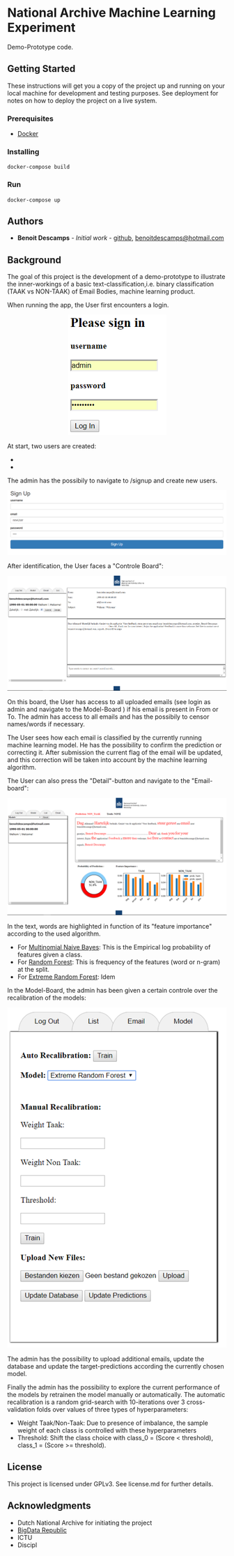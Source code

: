 # National Archive Machine Learning Experiment

Demo-Prototype code.

## Getting Started

These instructions will get you a copy of the project up and running on your local machine for development and testing purposes. See deployment for notes on how to deploy the project on a live system.

### Prerequisites

* [Docker](https://www.docker.com/)

### Installing


```
docker-compose build
```

### Run
```
docker-compose up
```
## Authors

* **Benoit Descamps** - *Initial work* - [github](https://github.com/benoitdescamps), benoitdescamps@hotmail.com

## Background
The goal of this project is the development of a demo-prototype to illustrate the inner-workings of a basic text-classification,i.e. binary classification (TAAK vs NON-TAAK) of Email Bodies,  machine learning product.

When running the app, the User first encounters a login.

<p align="center">
  <img src="/img/screenshotlogin.PNG"/>
</p>

At start, two users are created:
* <to be described>
* <to be described>

The admin has the possibily to navigate to /signup and create new users.
<p align="center">
  <img src="/img/screenshotSignup.PNG"/>
</p>

After identification, the User faces a "Controle Board":
<p align="center">
  <img src="/img/screenshot_main.PNG"/>
</p>

On this board, the User has access to all uploaded emails (see login as admin and navigate to the Model-Board ) if his email is present in From or To.
The admin has access to all emails and has the possibily to censor names/words if necessary.

The User sees how each email is classified by the currently running machine learning model. He has the possibility to confirm the prediction or correcting it. After submission the current flag of the email will be updated, and this correction will be taken into account by the machine learning algorithm.

The User can also press the  "Detail"-button and navigate to the "Email-board":

<p align="center">
  <img src="/img/screenshot_email.PNG"/>
</p>

In the text, words are highlighted in function of its "feature importance" according to the used algorithm.
* For [Multinomial Naive Bayes](http://scikit-learn.org/stable/modules/generated/sklearn.naive_bayes.MultinomialNB.html): This is the Empirical log probability of features given a class.
* For [Random Forest](http://scikit-learn.org/stable/modules/generated/sklearn.ensemble.RandomForestClassifier.html): This is frequency of the features (word or n-gram) at the split.
* For [Extreme Random Forest](http://scikit-learn.org/stable/modules/generated/sklearn.ensemble.ExtraTreesClassifier.html): Idem

In the Model-Board, the admin has been given a certain controle over the recalibration of the models:

<p align="center">
  <img src="/img/screenhost_admin.PNG"/>
</p>


The admin has the possibility to upload additional emails, update the database and update the target-predictions according the currently chosen model.

Finally the admin has the possibility to explore the current performance of the models by retrainen the model manually or automatically.
The automatic recalibration is a random grid-search with 10-iterations over 3 cross-validation folds over values of three types of hyperparameters: 

* Weight Taak/Non-Taak: Due to presence of imbalance, the sample weight of each class is controlled with these hyperparameters
* Threshold: Shift the class choice with class_0 = (Score < threshold), class_1 = (Score >= threshold).


## License

This project is licensed under GPLv3. See license.md for further details.

## Acknowledgments

* Dutch National Archive for initiating the project
* [BigData Republic](https://www.bigdatarepublic.nl/)
* ICTU
* Discipl

